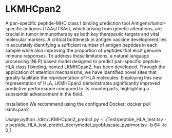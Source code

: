 # LKMHCpan2
A pan-specific peptide-MHC class I binding prediction tool
Antigens/tumor-specific antigens (TAAs/TSAs), which arising from genetic alterations, are crucial in tumor immunotherapy as both key therapeutic targets and vital molecular markers. A critical bottleneck in antigen vaccine development lies in accurately identifying a sufficient number of antigen peptides in each sample while also improving the proportion of peptides that elicit genuine immune responses. To address these limitations, a natural language processing (NLP) based model designed to predict pan-specific peptide-HLA class I binding, named LKMHCpan2, has been developed. Through the application of attention mechanisms, we have identified novel sites that greatly facilitate the representation of HLA molecules. Employing this new representation of HLA, LKMHCpan2 demonstrates significantly improved predictive performance compared to its counterparts, highlighting a substantial advancement in the field.

Installation
We recommend using the configured Docker:
docker pull lkmhcpan2

Usage
python ./dist/LKMHCpan2_predict.py -i ./Test/peptide_HLA_test.tsv -o peptide_HLA_test_predict_decrymodel_pyobfuscate_pyarmor.tsv -b 64 -ic 0_1
